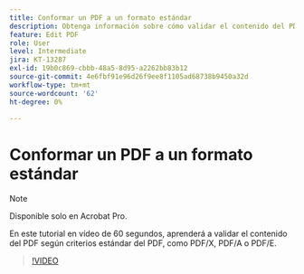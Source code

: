 ```yaml
---
title: Conformar un PDF a un formato estándar
description: Obtenga información sobre cómo validar el contenido del PDF según criterios estándar del PDF, como PDF/X, PDF/A o PDF/E
feature: Edit PDF
role: User
level: Intermediate
jira: KT-13287
exl-id: 19b0c869-cbbb-48a5-8d95-a2262bb83b12
source-git-commit: 4e6fbf91e96d26f9ee8f1105ad68738b9450a32d
workflow-type: tm+mt
source-wordcount: '62'
ht-degree: 0%

---
```


# Conformar un PDF a un formato estándar

>[!NOTE]
>
>Disponible solo en Acrobat Pro.

En este tutorial en vídeo de 60 segundos, aprenderá a validar el contenido del PDF según criterios estándar del PDF, como PDF/X, PDF/A o PDF/E.

>[!VIDEO](https://video.tv.adobe.com/v/3409906?quality=12&learn=on&hidetitle=true)

